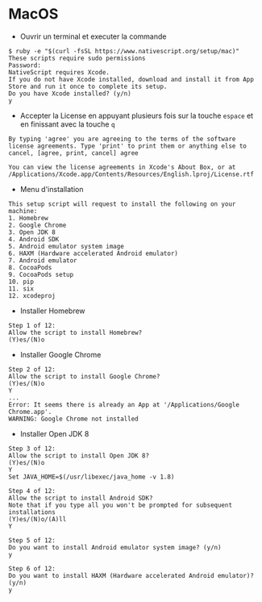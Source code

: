# MacOS

* Ouvrir un terminal et executer la commande

```
$ ruby -e "$(curl -fsSL https://www.nativescript.org/setup/mac)"
These scripts require sudo permissions
Password:
NativeScript requires Xcode.
If you do not have Xcode installed, download and install it from App Store and run it once to complete its setup.
Do you have Xcode installed? (y/n)
y
```
* Accepter la License en appuyant plusieurs fois sur la touche `espace` et en finissant avec la touche `q`

```
By typing 'agree' you are agreeing to the terms of the software license agreements. Type 'print' to print them or anything else to cancel, [agree, print, cancel] agree

You can view the license agreements in Xcode's About Box, or at /Applications/Xcode.app/Contents/Resources/English.lproj/License.rtf
```

* Menu d'installation

```
This setup script will request to install the following on your machine:
1. Homebrew
2. Google Chrome
3. Open JDK 8
4. Android SDK
5. Android emulator system image
6. HAXM (Hardware accelerated Android emulator)
7. Android emulator
8. CocoaPods
9. CocoaPods setup
10. pip
11. six
12. xcodeproj

```

* Installer Homebrew

```
Step 1 of 12:
Allow the script to install Homebrew?
(Y)es/(N)o
```

* Installer Google Chrome

```
Step 2 of 12:
Allow the script to install Google Chrome?
(Y)es/(N)o
Y
...
Error: It seems there is already an App at '/Applications/Google Chrome.app'.
WARNING: Google Chrome not installed
```

* Installer Open JDK 8

```
Step 3 of 12:
Allow the script to install Open JDK 8?
(Y)es/(N)o
Y
Set JAVA_HOME=$(/usr/libexec/java_home -v 1.8)
```

```
Step 4 of 12:
Allow the script to install Android SDK?
Note that if you type all you won't be prompted for subsequent installations
(Y)es/(N)o/(A)ll
Y
```

```
Step 5 of 12:
Do you want to install Android emulator system image? (y/n)
y
```

```
Step 6 of 12:
Do you want to install HAXM (Hardware accelerated Android emulator)? (y/n)
y
```
